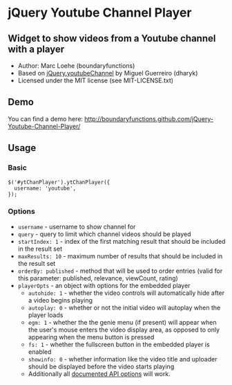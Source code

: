 # jQuery Youtube Channel Player

## Widget to show videos from a Youtube channel with a player
* Author: Marc Loehe (boundaryfunctions)
* Based on [jQuery.youtubeChannel](https://github.com/dharyk/jQuery.youtubeChannel) by Miguel Guerreiro (dharyk)
* Licensed under the MIT license (see MIT-LICENSE.txt)

## Demo

You can find a demo here: http://boundaryfunctions.github.com/jQuery-Youtube-Channel-Player/

## Usage

### Basic

    $('#ytChanPlayer').ytChanPlayer({
      username: 'youtube',
    });

### Options


* `username` - username to show channel for
* `query` - query to limit which channel videos should be played
* `startIndex: 1` - index of the first matching result that should be included in the result set
* `maxResults: 10` - maximum number of results that should be included in the result set
* `orderBy: published` - method that will be used to order entries (valid for this parameter: published, relevance, viewCount, rating)
* `playerOpts` - an object with options for the embedded player
  * `autohide: 1` - whether the video controls will automatically hide after a video begins playing
  * `autoplay: 0` - whether or not the initial video will autoplay when the player loads
  * `egm: 1` - whether the the genie menu (if present) will appear when the user's mouse enters the video display area, as opposed to only appearing when the menu button is pressed
  * `fs: 1` - whether the fullscreen button in the embedded player is enabled
  * `showinfo: 0` - whether information like the video title and uploader should be displayed before the video starts playing
  * Additionally all [documented API options](https://developers.google.com/youtube/player_parameters) will work.
